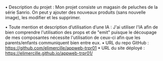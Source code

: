 • Description du projet : Mon projet consiste un magasin de peluches de la série Sanrio. On peut y ajouter des nouveaux produits (sans nouvelle image), les modifier et les supprimer.

• Toute mention et description d’utilisation d’une IA : J'ai utiliser l'IA afin de bien comprendre l'utilisation des props et de "emit" puisque le découpage de mes composantes nécessite l'utilisation de ceux-ci afin que les parents/enfants communiquent bien entre eux.
• URL du repo GitHub : https://github.com/elimercille/appweb-trpr01
• URL du site déployé : https://elimercille.github.io/appweb-trpr01/
